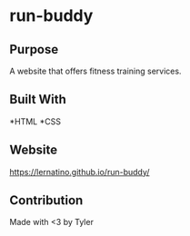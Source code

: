 # run-buddy

## Purpose
A website that offers fitness training services.

## Built With 
*HTML
*CSS

## Website 
https://lernatino.github.io/run-buddy/

## Contribution 
Made with <3 by Tyler